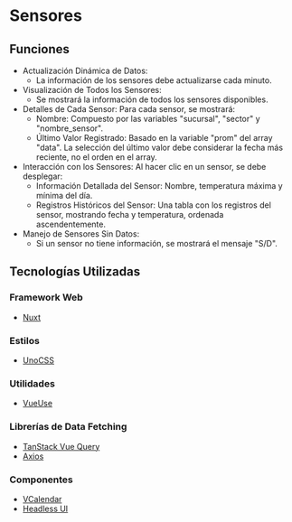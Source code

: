 # Sensores

## Funciones

- Actualización Dinámica de Datos:
  * La información de los sensores debe actualizarse cada minuto.
- Visualización de Todos los Sensores:
    * Se mostrará la información de todos los sensores disponibles.
- Detalles de Cada Sensor:
Para cada sensor, se mostrará:
    * Nombre: Compuesto por las variables "sucursal", "sector" y "nombre_sensor".
    * Último Valor Registrado: Basado en la variable "prom" del array "data". La selección del último valor debe considerar la fecha más reciente, no el orden en el array.
- Interacción con los Sensores:
  Al hacer clic en un sensor, se debe desplegar:
  * Información Detallada del Sensor: Nombre, temperatura máxima y mínima del día.
  * Registros Históricos del Sensor: Una tabla con los registros del sensor, mostrando fecha y temperatura, ordenada ascendentemente.
- Manejo de Sensores Sin Datos:
  * Si un sensor no tiene información, se mostrará el mensaje "S/D".

## Tecnologías Utilizadas

### Framework Web
- [Nuxt](https://nuxt.com/)

### Estilos
- [UnoCSS](https://unocss.dev/)

### Utilidades
- [VueUse](https://vueuse.org/)

### Librerías de Data Fetching
- [TanStack Vue Query](https://tanstack.com/query/latest/docs/vue/overview)
- [Axios](https://axios-http.com/docs/intro)

### Componentes

- [VCalendar](https://vcalendar.io/)
- [Headless UI](https://headlessui.com/)
